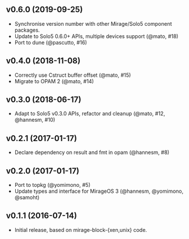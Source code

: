 ## v0.6.0 (2019-09-25)

* Synchronise version number with other Mirage/Solo5 component packages.
* Update to Solo5 0.6.0+ APIs, multiple devices support (@mato, #18)
* Port to dune (@pascutto, #16)

## v0.4.0 (2018-11-08)

* Correctly use Cstruct buffer offset (@mato, #15)
* Migrate to OPAM 2 (@mato, #14)

## v0.3.0 (2018-06-17)

* Adapt to Solo5 v0.3.0 APIs, refactor and cleanup (@mato, #12, @hannesm, #10)

## v0.2.1 (2017-01-17)

* Declare dependency on result and fmt in opam (@hannesm, #8)

## v0.2.0 (2017-01-17)

* Port to topkg (@yomimono, #5)
* Update types and interface for MirageOS 3 (@hannesm, @yomimono, @samoht)

## v0.1.1 (2016-07-14)

* Initial release, based on mirage-block-{xen,unix} code.
